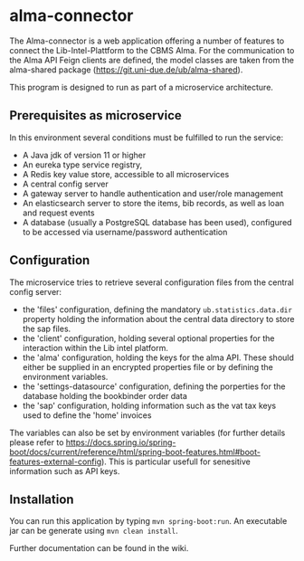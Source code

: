 # alma-connector

The Alma-connector is a web application offering a number of features to connect the Lib-Intel-Plattform to the CBMS Alma.
For the communication to the Alma API Feign clients are defined, the model classes are taken from the alma-shared package (https://git.uni-due.de/ub/alma-shared).

This program is designed to run as part of a microservice architecture. 

## Prerequisites as microservice

In this environment several conditions must be fulfilled to run the service:

* A Java jdk of version 11 or higher
* An eureka type service registry,
* A Redis key value store, accessible to all microservices
* A central config server
* A gateway server to handle authentication and user/role management
* An elasticsearch server to store the items, bib records, as well as loan and request events
* A database (usually a PostgreSQL database has been used), configured to be accessed via username/password authentication


## Configuration

The microservice tries to retrieve several configuration files from the central config server:
* the 'files' configuration, defining the mandatory `ub.statistics.data.dir` property holding the information about the central data directory to store the sap files.
* the 'client' configuration, holding several optional properties for the interaction within the Lib intel platform.
* the 'alma' configuration, holding the keys for the alma API. These should either be supplied in an encrypted properties file or by defining the environment variables. 
* the 'settings-datasource' configuration, defining the porperties for the database holding the bookbinder order data
* the 'sap' configuration, holding information such as the vat tax keys used to define the 'home' invoices 

The variables can also be set by environment variables (for further details please refer to https://docs.spring.io/spring-boot/docs/current/reference/html/spring-boot-features.html#boot-features-external-config). This is particular usefull for senesitive information such as API keys.

## Installation

You can run this application by typing ```mvn spring-boot:run```. An executable jar can be generate using ```mvn clean install```.

Further documentation can be found in the wiki.